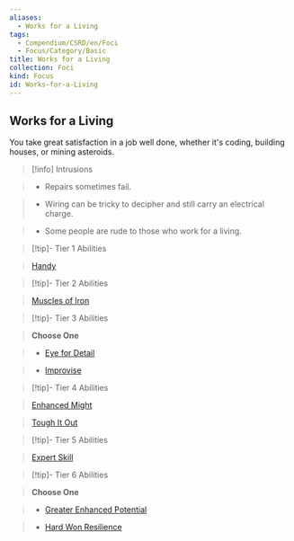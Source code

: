 ```yaml
---
aliases:
  - Works for a Living
tags:
  - Compendium/CSRD/en/Foci
  - Focus/Category/Basic
title: Works for a Living
collection: Foci
kind: Focus
id: Works-for-a-Living
---
```

## Works for a Living    
You take great satisfaction in a job well done, whether it's coding, building houses, or mining asteroids.    
  
>[!info] Intrusions    
>- Repairs sometimes fail.    
>- Wiring can be tricky to decipher and still carry an electrical charge.    
>- Some people are rude to those who work for a living.    
  
  
>[!tip]- Tier 1 Abilities    
> [Handy](Handy.md)    
  
  
>[!tip]- Tier 2 Abilities    
> [Muscles of Iron](Muscles-of-Iron.md)    
  
  
>[!tip]- Tier 3 Abilities    
> **Choose One**    
>- [Eye for Detail](Eye-for-Detail.md)    
>- [Improvise](Improvise.md)    
  
  
>[!tip]- Tier 4 Abilities    
> [Enhanced Might](Enhanced-Might.md)    
> [Tough It Out](Tough-It-Out.md)    
  
  
>[!tip]- Tier 5 Abilities    
> [Expert Skill](Expert-Skill.md)    
  
  
>[!tip]- Tier 6 Abilities    
> **Choose One**    
>- [Greater Enhanced Potential](Greater-Enhanced-Potential.md)    
>- [Hard Won Resilience](Hard-Won-Resilience.md)
